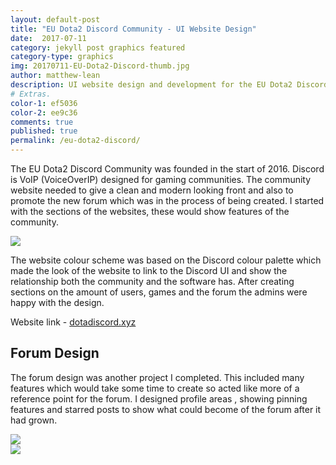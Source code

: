 ```yaml
---
layout: default-post
title: "EU Dota2 Discord Community - UI Website Design"
date:  2017-07-11
category: jekyll post graphics featured
category-type: graphics
img: 20170711-EU-Dota2-Discord-thumb.jpg
author: matthew-lean
description: UI website design and development for the EU Dota2 Discord Community. Creating a custom landing page to promote the group and mock up graphics for a forum.
# Extras.
color-1: ef5036
color-2: ee9c36
comments: true
published: true
permalink: /eu-dota2-discord/
---
```


The EU Dota2 Discord Community was founded in the start of 2016. Discord is VoIP (VoiceOverIP) designed for gaming communities. The community website needed to give a clean and modern looking front and also to promote the new forum which was in the process of being created.
I started with the sections of the websites, these would show features of the community.

<div href="#" data-featherlight="{{site.baseurl}}/assets/site-post/discordSection.png" class="img" alt="The Eu Dota 2 Discord Server"><img src="{{site.baseurl}}/assets/site-post/discordSection.png"></div>

The website colour scheme was based on the Discord colour palette which made the look of the website to link to the Discord UI and show the relationship both the community and the software has. After creating sections on the amount of users, games and the forum the admins were happy with the design.

Website link - <a href="http://dotadiscord.xyz/">dotadiscord.xyz</a>


## Forum Design

The forum design was another project I completed. This included many features which would take some time to create so acted like more of a reference point for the forum. I designed profile areas , showing pinning features and starred posts to show what could become of the forum after it had grown.

<div href="#" data-featherlight="{{ site.url }}/assets/site-post/Tab-Dropdown.jpg" class="img" alt="tab dropdown EU Forum"><img src="{{ site.url }}/assets/site-post/Tab-Dropdown.jpg"></div>

<div href="#" data-featherlight="{{ site.url }}/assets/site-post/forumdesign.jpg" class="img" alt="eSports team raptors text logo"><img src="{{ site.url }}/assets/site-post/forumdesign.jpg"></div>
